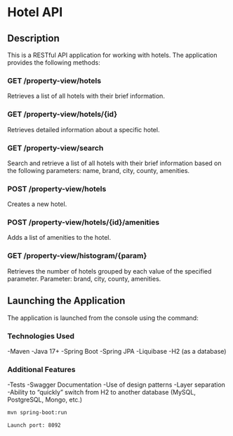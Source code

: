 # Hotel API

## Description

This is a RESTful API application for working with hotels. The application provides the following methods:

### GET /property-view/hotels

Retrieves a list of all hotels with their brief information.

### GET /property-view/hotels/{id}

Retrieves detailed information about a specific hotel.

### GET /property-view/search

Search and retrieve a list of all hotels with their brief information based on the following parameters: name, brand, city, county, amenities.

### POST /property-view/hotels

Creates a new hotel.

### POST /property-view/hotels/{id}/amenities

Adds a list of amenities to the hotel.

### GET /property-view/histogram/{param}

Retrieves the number of hotels grouped by each value of the specified parameter. Parameter: brand, city, county, amenities.

## Launching the Application

The application is launched from the console using the command:


### Technologies Used
-Maven
-Java 17+
-Spring Boot
-Spring JPA
-Liquibase
-H2 (as a database)

### Additional Features
-Tests
-Swagger Documentation
-Use of design patterns
-Layer separation
-Ability to “quickly” switch from H2 to another database (MySQL, PostgreSQL, Mongo, etc.)

```bash
mvn spring-boot:run

Launch port: 8092


